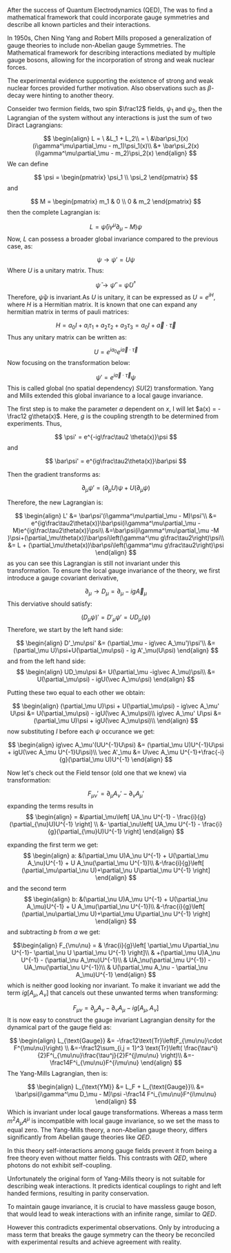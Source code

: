 After the success of Quantum Electrodynamics (QED), The was to find a mathematical framework that could incorporate gauge symmetries and describe all known particles and their interactions.

In 1950s, Chen Ning Yang and Robert Mills proposed a generalization of gauge theories to include non-Abelian gauge Symmetries. The Mathematical framework for describing interactions mediated by multiple gauge bosons, allowing for the incorporation of strong and weak nuclear forces.

The experimental evidence supporting the existence of strong and weak nuclear forces provided further motivation. Also observations such as $\beta$-decay were hinting to another theory.

Conseider two fermion fields, two spin $\frac12$ fields, $\psi_1$ and $\psi_2$, then the Lagrangian of the system without any interactions is just the sum of two Diract Lagrangians:

$$
\begin{align}
L = \ &L_1 + L_2\\
= \ &\bar\psi_1(x) (i\gamma^\mu\partial_\mu - m_1)\psi_1(x)\\ 
 &+ \bar\psi_2(x) (i\gamma^\mu\partial_\mu - m_2)\psi_2(x)
\end{align}
$$
We can define 

$$
\psi = \begin{pmatrix} \psi_1 \\ \psi_2 \end{pmatrix}
$$
and 

$$
M = \begin{pmatrix}
m_1 & 0 \\ 
0 & m_2
\end{pmatrix}
$$
then the complete Lagrangian is:

$$
L = \bar\psi(i\gamma^\mu\partial_\mu - M)\psi
$$
Now, $L$ can possess a broader global invariance compared to the previous case, as:

$$
\psi\rightarrow \psi' = U\psi
$$
Where $U$ is a unitary matrix. Thus:

$$
\bar\psi \rightarrow \bar\psi' = \bar\psi U^{\dagger}
$$
Therefore, $\bar\psi\psi$ is invariant.As $U$ is unitary, it can be expressed as $U = e^{iH}$, where $H$ is a Hermitian matrix. It is known that one can expand any hermitian matrix in terms of pauli matrices:

$$
H = a_0 I + a_i\tau_1 + a_2\tau_2 + a_3\tau_3 = a_0 I + \vec a\cdot \vec \tau
$$
Thus any unitary matrix can be written as:

$$
U = e^{ia_0}e^{i\vec a\cdot \vec \tau}
$$
Now focusing on the transformation below:

$$
\psi' = e^{i\vec a\cdot \vec \tau}\psi
$$
This is called global (no spatial dependency) $SU(2)$ transformation. Yang and Mills extended this global invariance to a local gauge invariance.

The first step is to make the parameter $a$ dependent on $x$, I will let $a(x) = -\frac12 g\theta(x)$. Here, $g$ is the coupling strength to be determined from experiments. Thus, 

$$
\psi' = e^{-ig\frac\tau2 \theta(x)}\psi
$$
and

$$
\bar\psi' = e^{ig\frac\tau2\theta(x)}\bar\psi
$$

Then the gradient transforms as:

$$
\partial_\mu\psi' = (\partial_\mu U)\psi + U(\partial_\mu\psi)
$$

Therefore, the new Lagrangian is:

$$
\begin{align}
L' &= \bar\psi'(i\gamma^\mu\partial_\mu - M)\psi'\\
&= e^{ig\frac\tau2\theta(x)}\bar\psi(i\gamma^\mu\partial_\mu - M)e^{ig\frac\tau2\theta(x)}\psi\\
&=\bar\psi(i\gamma^\mu\partial_\mu -M )\psi+(\partial_\mu\theta(x))\bar\psi\left(\gamma^\mu g\frac\tau2\right)\psi\\
&= L + (\partial_\mu\theta(x))\bar\psi\left(\gamma^\mu g\frac\tau2\right)\psi
\end{align}
$$
as you can see this Lagrangian is still not invariant under this transformation. To ensure the local gauge invariance of the theory, we first introduce a gauge covariant derivative, 

$$
\partial_\mu \rightarrow D_\mu = \partial_\mu - ig\vec A_\mu
$$
This derviative should satisfy:

$$
(D_\mu\psi)' = D'_\mu \psi' = UD_\mu(\psi)
$$
Therefore, we start by the left hand side:

$$
\begin{align}
D'_\mu\psi' &= (\partial_\mu - ig\vec A_\mu')\psi'\\
&= (\partial_\mu U)\psi+U(\partial_\mu\psi) - ig A'_\mu(U\psi)
\end{align}
$$
and from the left hand side:
$$
\begin{align}
UD_\mu\psi &= U(\partial_\mu -ig\vec A_\mu)\psi\\
&= U(\partial_\mu\psi) - igU(\vec A_\mu\psi)
\end{align}
$$

Putting these two equal to each other we obtain:

$$
\begin{align}
(\partial_\mu U)\psi + U(\partial_\mu\psi) - ig\vec A_\mu' U\psi &= U(\partial_\mu\psi) - igU(\vec A_\mu\psi)\\
ig\vec A_\mu' U\psi &=(\partial_\mu U)\psi + igU(\vec A_\mu\psi)\\
\end{align}
$$
now substituting $I$ before each $\psi$ occurance we get:

$$
\begin{align}
ig\vec A_\mu'(UU^{-1}U\psi) &= (\partial_\mu U)U^{-1}U\psi + igU(\vec A_\mu U^{-1}U\psi)\\
\vec A'_\mu &= U\vec A_\mu U^{-1}+\frac{-i}{g}(\partial_\mu U)U^{-1}
\end{align}
$$

Now let's check out the Field tensor (old one that we knew) via transformation:

$$
F_{\mu\nu}' = \partial_\mu A_\nu' - \partial_\nu A_\mu'
$$
expanding the terms results in
$$
\begin{align}
= &\partial_\mu\left[
UA_\nu U^{-1} - \frac{i}{g}(\partial_{\nu}U)U^{-1}
\right] \\ &- \partial_\nu\left[
UA_\mu U^{-1} - \frac{i}{g}(\partial_{\mu}U)U^{-1}
\right]
\end{align}
$$

expanding the first term we get:
$$
\begin{align}
a: &(\partial_\mu U)A_\nu U^{-1} + U(\partial_\mu A_\nu)U^{-1} + U A_\nu(\partial_\mu U^{-1})\\ &-\frac{i}{g}\left[
(\partial_\mu\partial_\nu U)+\partial_\nu U\partial_\mu U^{-1}
\right]
\end{align}
$$
and the second term
$$
\begin{align}
b: &(\partial_\nu U)A_\mu U^{-1} + U(\partial_\nu A_\mu)U^{-1} + U A_\mu(\partial_\nu U^{-1})\\ &-\frac{i}{g}\left[
(\partial_\nu\partial_\mu U)+\partial_\mu U\partial_\nu U^{-1}
\right]
\end{align}
$$
and subtracting $b$ from $a$ we get:

$$\begin{align}
F_{\mu\nu} =  & \frac{i}{g}\left[
\partial_\mu U\partial_\nu U^{-1}- \partial_\nu U \partial_\mu U^{-1}
\right]\\
& +(\partial_\mu U)A_\nu U^{-1} - (\partial_\nu A_\mu)U^{-1}\\
& UA_\nu(\partial_\mu U^{-1}) - UA_\mu(\partial_\nu U^{-1})\\
& U(\partial_\mu A_\nu - \partial_\nu A_\mu)U^{-1}
\end{align}
$$
which is neither good looking nor invariant. To make it invariant we add the term $ig[A_\mu, A_\nu]$ that cancels out these unwanted terms when transforming:

$$
F_{\mu\nu} = \partial_\mu A_\nu - \partial_\nu A_\mu -ig[A_\mu, A_\nu]
$$
It is now easy to construct the gauge invariant Lagrangian density for the dynamical part of the gauge field as:

$$
\begin{align}
L_{\text{Gauge}} &= -\frac12\text{Tr}\left(F_{\mu\nu}\cdot F^{\mu\nu}\right) \\
&=-\frac12\sum_{i,j = 1}^3 \text{Tr}\left(
\frac{\tau^i}{2}F^i_{\mu\nu}\frac{\tau^j}{2}F^{j\mu\nu}
\right)\\
&=-\frac14F^i_{\mu\nu}F^{i\mu\nu}
\end{align}
$$
The Yang-Mills Lagrangian, then is:

$$
\begin{align}
L_{\text{YM}} &= L_F + L_{\text{Gauge}}\\
&= \bar\psi(i\gamma^\mu D_\mu - M)\psi -\frac14 F^i_{\mu\nu}F^{i\mu\nu}
\end{align}
$$
Which is invariant under local gauge transformations. Whereas a mass term $m^2 A_\mu A^\mu$ is incompatible with local gauge invariance, so we set the mass to equal zero. The Yang-Mills theory, a non-Abelian gauge theory, differs significantly from Abelian gauge theories like $QED$. 

In this theory self-interactions among gauge fields prevent it from being a free theory even without matter fields. This contrasts with $QED$, where photons do not exhibit self-coupling.

Unfortunately the original form of Yang-Mills theory is not suitable for describing weak interactions. It predicts identical couplings to right and left handed fermions, resulting in parity conservation. 

To maintain gauge invariance, it is crucial to have massless gauge boson, that would lead to weak interactions with an infinite range, similar to $QED$. 

However this contradicts experimental observations. Only by introducing a mass term that breaks the gauge symmetry can the theory be reconciled with experimental results and achieve agreement with reality.


